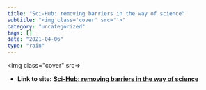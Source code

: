 ```yaml
---
title: "Sci-Hub: removing barriers in the way of science"
subtitle: "<img class='cover' src=''>"
category: "uncategorized"
tags: []
date: "2021-04-06"
type: "rain"
---
```

<img class="cover" src=>


* **Link to site:** **[Sci-Hub: removing barriers in the way of science](http://sci-hub.io)**